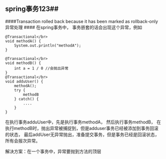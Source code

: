 ## spring事务123##
####Transaction rolled back because it has been marked as rollback-only 异常处理 ####
在spring事务中， 事务嵌套的话会出现这个异常，例如

    @Transactional</br>
    void methodA() {
    	System.out.println("methodA");
    }

	@Transactional</br>
    void methodB() {
    	int a = 1 / 0 //会抛出异常
    }
	@Transactional</br>
    void adduUser() {
    	methodA();
		try {
			methodB
		} catch() {
			....
		}
    }
在执行事务adduUser中，先是执行事务methodA， 然后执行事务methodB， 
在执行methodB时，抛出异常被捕捉到，但是adduser事务已经被添加到事务回滚的状态，
最后addUser无异常抛出，准备提交事务，但是事务已经是回滚状态，所有会报次异常。

解决方案：在一个事务中，异常要抛到方法的顶层
